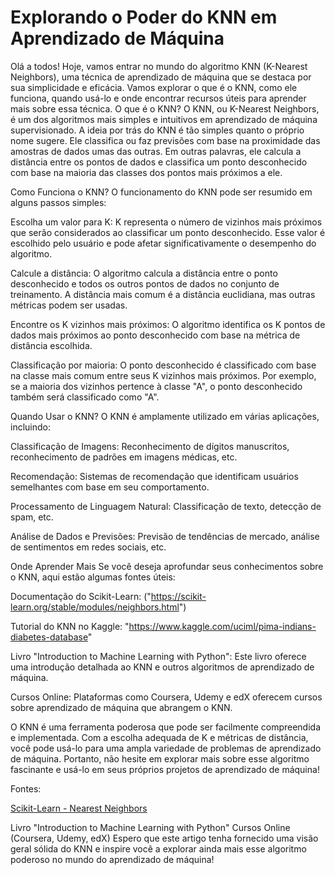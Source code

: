 # Explorando o Poder do KNN em Aprendizado de Máquina
Olá a todos! Hoje, vamos entrar no mundo do algoritmo KNN (K-Nearest Neighbors), uma técnica de aprendizado de máquina que se destaca por sua simplicidade e eficácia. Vamos explorar o que é o KNN, como ele funciona, quando usá-lo e onde encontrar recursos úteis para aprender mais sobre essa técnica.
O que é o KNN?
O KNN, ou K-Nearest Neighbors, é um dos algoritmos mais simples e intuitivos em aprendizado de máquina supervisionado. A ideia por trás do KNN é tão simples quanto o próprio nome sugere. Ele classifica ou faz previsões com base na proximidade das amostras de dados umas das outras. Em outras palavras, ele calcula a distância entre os pontos de dados e classifica um ponto desconhecido com base na maioria das classes dos pontos mais próximos a ele.

Como Funciona o KNN?
O funcionamento do KNN pode ser resumido em alguns passos simples:

Escolha um valor para K: K representa o número de vizinhos mais próximos que serão considerados ao classificar um ponto desconhecido. Esse valor é escolhido pelo usuário e pode afetar significativamente o desempenho do algoritmo.

Calcule a distância: O algoritmo calcula a distância entre o ponto desconhecido e todos os outros pontos de dados no conjunto de treinamento. A distância mais comum é a distância euclidiana, mas outras métricas podem ser usadas.

Encontre os K vizinhos mais próximos: O algoritmo identifica os K pontos de dados mais próximos ao ponto desconhecido com base na métrica de distância escolhida.

Classificação por maioria: O ponto desconhecido é classificado com base na classe mais comum entre seus K vizinhos mais próximos. Por exemplo, se a maioria dos vizinhos pertence à classe "A", o ponto desconhecido também será classificado como "A".

Quando Usar o KNN?
O KNN é amplamente utilizado em várias aplicações, incluindo:

Classificação de Imagens: Reconhecimento de dígitos manuscritos, reconhecimento de padrões em imagens médicas, etc.

Recomendação: Sistemas de recomendação que identificam usuários semelhantes com base em seu comportamento.

Processamento de Linguagem Natural: Classificação de texto, detecção de spam, etc.

Análise de Dados e Previsões: Previsão de tendências de mercado, análise de sentimentos em redes sociais, etc.

Onde Aprender Mais
Se você deseja aprofundar seus conhecimentos sobre o KNN, aqui estão algumas fontes úteis:

Documentação do Scikit-Learn: ("https://scikit-learn.org/stable/modules/neighbors.html")

Tutorial do KNN no Kaggle: "https://www.kaggle.com/uciml/pima-indians-diabetes-database"

Livro "Introduction to Machine Learning with Python": Este livro oferece uma introdução detalhada ao KNN e outros algoritmos de aprendizado de máquina.

Cursos Online: Plataformas como Coursera, Udemy e edX oferecem cursos sobre aprendizado de máquina que abrangem o KNN.

O KNN é uma ferramenta poderosa que pode ser facilmente compreendida e implementada. Com a escolha adequada de K e métricas de distância, você pode usá-lo para uma ampla variedade de problemas de aprendizado de máquina. Portanto, não hesite em explorar mais sobre esse algoritmo fascinante e usá-lo em seus próprios projetos de aprendizado de máquina!

Fontes:

[Scikit-Learn - Nearest Neighbors]("https://scikit-learn.org/stable/modules/neighbors.html")

Livro "Introduction to Machine Learning with Python"
Cursos Online (Coursera, Udemy, edX)
Espero que este artigo tenha fornecido uma visão geral sólida do KNN e inspire você a explorar ainda mais esse algoritmo poderoso no mundo do aprendizado de máquina!
 
 
